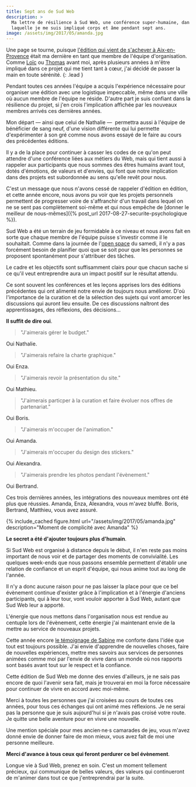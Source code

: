 ```yaml
---
title: Sept ans de Sud Web
description: >
  Ma lettre de résilience à Sud Web, une conférence super-humaine, dan
  laquelle je me suis impliqué corps et âme pendant sept ans.
image: /assets/img/2017/05/amanda.jpg
---
```


Une page se tourne, puisque [l'édition qui vient de s'achever à
Aix-en-Provence](https://sudweb.fr/2017/) était ma dernière en tant que membre
de l'équipe d'organisation. Comme [Loïc](http://loic.mathaud.fr/) ou
[Thomas](https://oncletom.io/) avant moi, après plusieurs années à m'être
impliqué dans ce projet qui me tient tant à cœur, j'ai décidé de passer la main
en toute sérénité.
{: .lead }

Pendant toutes ces années l'équipe a acquis l'expérience nécessaire pour
organiser une édition avec une logistique impeccable, même dans une ville où
aucun membre de l'équipe ne réside. D'autre part je suis confiant dans la
résilience du projet, si j'en crois l'implication affichée par les nouveaux
membres arrivés ces dernières années.

Mon départ — ainsi que celui de Nathalie —  permettra aussi à l'équipe de
bénéficier de sang neuf, d'une vision différente qui lui permette d'expérimenter
à son gré comme nous avons essayé de le faire au cours des précédentes éditions.

Il y a de la place pour continuer à casser les codes de ce qu'on peut attendre
d'une conférence liées aux métiers du Web, mais qui tient aussi à rappeler aux
participants que nous sommes des êtres humains avant tout, dotés d'émotions, de
valeurs et d'envies, qui font que notre implication dans des projets est
subordonnée au sens qu'elle revêt pour nous.

C'est un message que nous n'avons cessé de rappeler d'édition en édition, et
cette année encore, nous avons pu voir que les projets personnels permettent de
progresser voire de s'affranchir d'un travail dans lequel on ne se sent pas
complètement soi-même et qui nous empêche de [donner le meilleur de
nous-mêmes]({% post_url 2017-08-27-securite-psychologique %}).

Sud Web a été un terrain de jeu formidable à ce niveau et nous avons fait en
sorte que chaque membre de l'équipe puisse s'investir comme il le souhaitait.
Comme dans la journée de l'[open
space](https://medium.com/arpinum/les-conf%C3%A9rences-open-spaces-7a0859757729)
du samedi, il n'y a pas forcément besoin de planifier quoi que se soit pour que
les personnes se proposent spontanément pour s'attribuer des tâches.

Le cadre et les objectifs sont suffisamment clairs pour que chacun sache si ce
qu'il veut entreprendre aura un impact positif sur le résultat attendu.

Ce sont souvent les conférences et les leçons apprises lors des éditions
précédentes qui ont alimenté notre envie de toujours nous améliorer. D'où
l'importance de la curation et de la sélection des sujets qui vont amorcer les
discussions qui auront lieu ensuite. De ces discussions naîtront des
apprentissages, des réflexions, des décisions…

**Il suffit de dire oui**.

> "J'aimerais gérer le budget."

Oui Nathalie.

> "J'aimerais refaire la charte graphique."

Oui Enza.

> "J'aimerais revoir la présentation du site."

Oui Mathieu.

> "J'aimerais particper à la curation et faire évoluer nos offres de
> partenariat."

Oui Boris.

> "J'aimerais m'occuper de l'animation."

Oui Amanda.

> "J'aimerais m'occuper du design des stickers."

Oui Alexandra.

> "J'aimerais prendre les photos pendant l'évènement."

Oui Bertrand.

Ces trois dernières années, les intégrations des nouveaux membres ont été plus
que réussies. Amanda, Enza, Alexandra, vous m'avez bluffé. Boris, Bertrand,
Matthieu, vous avez assuré.

{% include_cached figure.html url="/assets/img/2017/05/amanda.jpg"
description="Moment de complicité avec Amanda" %}

**Le secret a été d'ajouter toujours plus d'humain**.

Si Sud Web est organisé à distance depuis le début, il n'en reste pas moins
important de nous voir et de partager des moments de convivialité. Les quelques
week-ends que nous passons ensemble permettent d'établir une relation de
confiance et un esprit d'équipe, qui nous anime tout au long de l'année.

Il n'y a donc aucune raison pour ne pas laisser la place pour que ce bel
évènement continue d'exister grâce à l'implication et à l'énergie d'anciens
participants, qui à leur tour, vont vouloir apporter à Sud Web, autant que Sud
Web leur a apporté.

L'énergie que nous mettons dans l'organisation nous est rendue au centuple lors
de l'évènement, cette énergie j'ai maintenant envie de la mettre au service de
nouveaux projets.

Cette année encore [le témoignage de
Sabine](https://medium.com/startup-grind/why-im-quitting-my-5-y-o-successful-startup-b88c17937d54)
me conforte dans l'idée que tout est toujours possible. J'ai envie d'apprendre
de nouvelles choses, faire de nouvelles expériences, mettre mes savoirs aux
services de personnes animées comme moi par l'envie de vivre dans un monde où
nos rapports sont basés avant tout sur le respect et la confiance.

Cette édition de Sud Web me donne des envies d'ailleurs, je ne sais pas encore
de quoi l'avenir sera fait, mais je trouverai en moi la force nécessaire pour
continuer de vivre en accord avec moi-même.

Merci à toutes les personnes que j'ai croisées au cours de toutes ces années,
pour tous ces échanges qui ont animé mes réflexions. Je ne serai pas la personne
que je suis aujourd'hui si je n'avais pas croisé votre route. Je quitte une
belle aventure pour en vivre une nouvelle.

Une mention spéciale pour mes ancien·ne·s camarades de jeu, vous m'avez donné
envie de donner faire de mon mieux, vous avez fait de moi une personne
meilleure.

**Merci d'avance à tous ceux qui feront perdurer ce bel évènement**.

Longue vie à Sud Web, prenez en soin. C'est un moment tellement précieux, qui
communique de belles valeurs, des valeurs qui continueront de m'animer dans tout
ce que j'entreprendrai par la suite.
